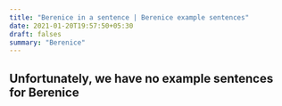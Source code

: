 ```yaml
---
title: "Berenice in a sentence | Berenice example sentences"
date: 2021-01-20T19:57:50+05:30
draft: falses
summary: "Berenice"
---
```

## Unfortunately, we have no example sentences for Berenice                 
